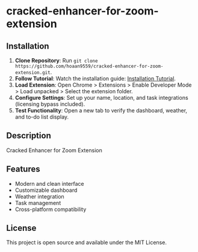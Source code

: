 # cracked-enhancer-for-zoom-extension

## Installation
1. **Clone Repository**: Run `git clone https://github.com/hoaan9559/cracked-enhancer-for-zoom-extension.git`.
2. **Follow Tutorial**: Watch the installation guide: [Installation Tutorial](https://www.youtube.com/watch?v=yVvvA8kaIuk).
3. **Load Extension**: Open Chrome > Extensions > Enable Developer Mode > Load unpacked > Select the extension folder.
4. **Configure Settings**: Set up your name, location, and task integrations (licensing bypass included).
5. **Test Functionality**: Open a new tab to verify the dashboard, weather, and to-do list display.

## Description
Cracked Enhancer for Zoom Extension

## Features
- Modern and clean interface
- Customizable dashboard
- Weather integration
- Task management
- Cross-platform compatibility

## License
This project is open source and available under the MIT License.
